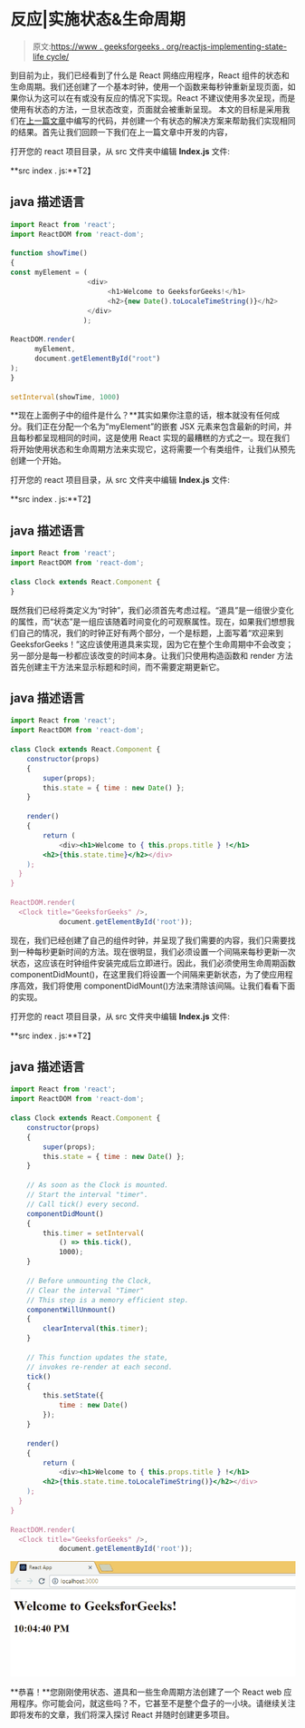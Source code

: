 # 反应|实施状态&生命周期

> 原文:[https://www . geeksforgeeks . org/reactjs-implementing-state-life cycle/](https://www.geeksforgeeks.org/reactjs-implementing-state-lifecycle/)

到目前为止，我们已经看到了什么是 React 网络应用程序，React 组件的状态和生命周期。我们还创建了一个基本时钟，使用一个函数来每秒钟重新呈现页面，如果你认为这可以在有或没有反应的情况下实现。React 不建议使用多次呈现，而是使用有状态的方法，一旦状态改变，页面就会被重新呈现。
本文的目标是采用我们在[上一篇文章](https://www.geeksforgeeks.org/reactjs-rendering-elements/)中编写的代码，并创建一个有状态的解决方案来帮助我们实现相同的结果。首先让我们回顾一下我们在上一篇文章中开发的内容，

打开您的 react 项目目录，从 src 文件夹中编辑 **Index.js** 文件:

**src index . js:**T2】

## java 描述语言

```jsx
import React from 'react';
import ReactDOM from 'react-dom';

function showTime()
{
const myElement = (
                   <div>
                        <h1>Welcome to GeeksforGeeks!</h1>
                        <h2>{new Date().toLocaleTimeString()}</h2>
                   </div>
                  );

ReactDOM.render(
      myElement,
      document.getElementById("root")
);                   
}

setInterval(showTime, 1000)
```

**现在上面例子中的组件是什么？**其实如果你注意的话，根本就没有任何成分。我们正在分配一个名为“myElement”的嵌套 JSX 元素来包含最新的时间，并且每秒都呈现相同的时间，这是使用 React 实现的最糟糕的方式之一。现在我们将开始使用状态和生命周期方法来实现它，这将需要一个有类组件，让我们从预先创建一个开始。

打开您的 react 项目目录，从 src 文件夹中编辑 **Index.js** 文件:

**src index . js:**T2】

## java 描述语言

```jsx
import React from 'react';
import ReactDOM from 'react-dom';

class Clock extends React.Component {
}
```

既然我们已经将类定义为“时钟”，我们必须首先考虑过程。“道具”是一组很少变化的属性，而“状态”是一组应该随着时间变化的可观察属性。现在，如果我们想想我们自己的情况，我们的时钟正好有两个部分，一个是标题，上面写着“欢迎来到 GeeksforGeeks！”这应该使用道具来实现，因为它在整个生命周期中不会改变；另一部分是每一秒都应该改变的时间本身。让我们只使用构造函数和 render 方法首先创建主干方法来显示标题和时间，而不需要定期更新它。

## java 描述语言

```jsx
import React from 'react';
import ReactDOM from 'react-dom';

class Clock extends React.Component {
    constructor(props)
    {
        super(props);
        this.state = { time : new Date() };
    }

    render()
    {
        return (
            <div><h1>Welcome to { this.props.title } !</h1>
        <h2>{this.state.time}</h2></div>
    );
  }
}

ReactDOM.render(
  <Clock title="GeeksforGeeks" />,
            document.getElementById('root'));
```

现在，我们已经创建了自己的组件时钟，并呈现了我们需要的内容，我们只需要找到一种每秒更新时间的方法。现在很明显，我们必须设置一个间隔来每秒更新一次状态，这应该在时钟组件安装完成后立即进行。因此，我们必须使用生命周期函数 componentDidMount()，在这里我们将设置一个间隔来更新状态，为了使应用程序高效，我们将使用 componentDidMount()方法来清除该间隔。让我们看看下面的实现。

打开您的 react 项目目录，从 src 文件夹中编辑 **Index.js** 文件:

**src index . js:**T2】

## java 描述语言

```jsx
import React from 'react';
import ReactDOM from 'react-dom';

class Clock extends React.Component {
    constructor(props)
    {
        super(props);
        this.state = { time : new Date() };
    }

    // As soon as the Clock is mounted.
    // Start the interval "timer".
    // Call tick() every second.
    componentDidMount()
    {
        this.timer = setInterval(
            () => this.tick(),
            1000);
    }

    // Before unmounting the Clock,
    // Clear the interval "Timer"
    // This step is a memory efficient step.
    componentWillUnmount()
    {
        clearInterval(this.timer);
    }

    // This function updates the state,
    // invokes re-render at each second.
    tick()
    {
        this.setState({
            time : new Date()
        });
    }

    render()
    {
        return (
            <div><h1>Welcome to { this.props.title } !</h1>
        <h2>{this.state.time.toLocaleTimeString()}</h2></div>
    );
  }
}

ReactDOM.render(
  <Clock title="GeeksforGeeks" />,
            document.getElementById('root'));
```

[![](img/de17ce7448c6ccd33ce322d0298fb320.png)](https://media.geeksforgeeks.org/wp-content/uploads/Renderingclock_ReactJS.gif)

**恭喜！**您刚刚使用状态、道具和一些生命周期方法创建了一个 React web 应用程序。你可能会问，就这些吗？不，它甚至不是整个盘子的一小块。请继续关注即将发布的文章，我们将深入探讨 React 并随时创建更多项目。